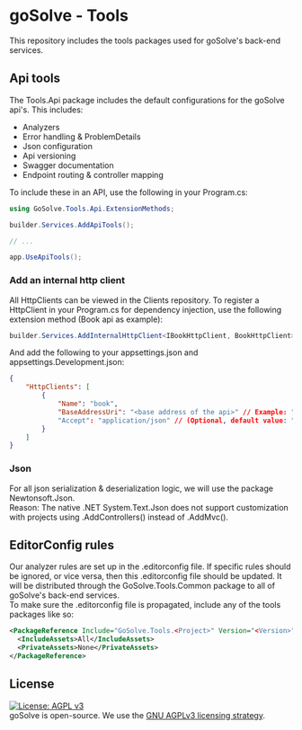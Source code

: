 # goSolve - Tools
This repository includes the tools packages used for goSolve's back-end services.

## Api tools
The Tools.Api package includes the default configurations for the goSolve api's. This includes:
- Analyzers
- Error handling & ProblemDetails
- Json configuration
- Api versioning
- Swagger documentation
- Endpoint routing & controller mapping

To include these in an API, use the following in your Program.cs:
```csharp
using GoSolve.Tools.Api.ExtensionMethods;

builder.Services.AddApiTools();

// ...

app.UseApiTools();
```

### Add an internal http client
All HttpClients can be viewed in the Clients repository.
To register a HttpClient in your Program.cs for dependency injection, use the following extension method (Book api as example):
```csharp
builder.Services.AddInternalHttpClient<IBookHttpClient, BookHttpClient>(builder.Configuration, "book");
```
And add the following to your appsettings.json and appsettings.Development.json:
```json
{
    "HttpClients": [
        {
            "Name": "book",
            "BaseAddressUri": "<base address of the api>" // Example: "https://localhost:5001/" (trailing slash is required!)
            "Accept": "application/json" // (Optional, default value: "application/json")
        }
    ]
}
```

### Json
For all json serialization & deserialization logic, we will use the package Newtonsoft.Json.  
Reason: The native .NET System.Text.Json does not support customization with projects using .AddControllers() instead of .AddMvc().  

## EditorConfig rules
Our analyzer rules are set up in the .editorconfig file. If specific rules should be ignored, or vice versa, then this .editorconfig file should be updated. It will be distributed through the GoSolve.Tools.Common package to all of goSolve's back-end services.  
To make sure the .editorconfig file is propagated, include any of the tools packages like so:
```xml
<PackageReference Include="GoSolve.Tools.<Project>" Version="<Version>">
  <IncludeAssets>All</IncludeAssets>
  <PrivateAssets>None</PrivateAssets>
</PackageReference>
```

## License
[![License: AGPL v3](https://img.shields.io/badge/License-AGPL_v3-blue.svg)](https://www.gnu.org/licenses/agpl-3.0)  
goSolve is open-source. We use the [GNU AGPLv3 licensing strategy](LICENSE).

